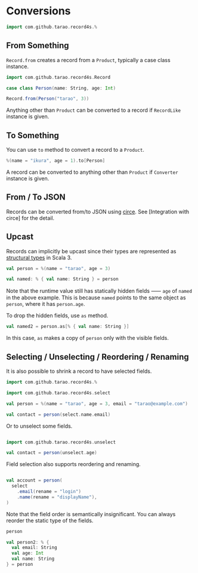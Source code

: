Conversions
===========

```scala mdoc:invisible
import com.github.tarao.record4s.%
```

From Something
--------------

`Record.from` creates a record from a `Product`, typically a case class instance.

```scala mdoc:mline
import com.github.tarao.record4s.Record

case class Person(name: String, age: Int)

Record.from(Person("tarao", 3))
```

Anything other than `Product` can be converted to a record if `RecordLike` instance is
given.

To Something
------------

You can use `to` method to convert a record to a `Product`.

```scala mdoc:mline
%(name = "ikura", age = 1).to[Person]
```

A record can be converted to anything other than `Product` if `Converter` instance is
given.

From / To JSON
--------------

Records can be converted from/to JSON using [circe][].  See [Integration with circe] for the
detail.

[circe]: https://circe.github.io/circe/

Upcast
------

Records can implicitly be upcast since their types are represented as [structural types][]
in Scala 3.

```scala mdoc:mline
val person = %(name = "tarao", age = 3)

val named: % { val name: String } = person
```

Note that the runtime value still has statically hidden fields ⸺ `age` of `named` in the
above example.  This is because `named` points to the same object as `person`, where it
has `person.age`.

To drop the hidden fields, use `as` method.

```scala mdoc:mline
val named2 = person.as[% { val name: String }]
```

In this case, `as` makes a copy of `person` only with the visible fields.

[structural types]: https://docs.scala-lang.org/scala3/book/types-structural.html

Selecting / Unselecting / Reordering / Renaming
-----------------------------------------------

It is also possible to shrink a record to have selected fields.

```scala mdoc:invisible:reset
import com.github.tarao.record4s.%
```

```scala mdoc:mline
import com.github.tarao.record4s.select

val person = %(name = "tarao", age = 3, email = "tarao@example.com")

val contact = person(select.name.email)
```

Or to unselect some fields.

```scala mdoc:invisible:nest
```

```scala mdoc:mline
import com.github.tarao.record4s.unselect

val contact = person(unselect.age)
```

Field selection also supports reordering and renaming.

```scala mdoc:invisible:nest
```

```scala mdoc:mline
val account = person(
  select
    .email(rename = "login")
    .name(rename = "displayName"),
)
```

Note that the field order is semantically insignificant.  You can always reorder the
static type of the fields.

```scala mdoc:mline
person

val person2: % {
  val email: String
  val age: Int
  val name: String
} = person
```
